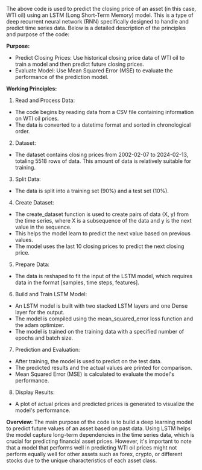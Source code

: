 The above code is used to predict the closing price of an asset (in this case, WTI oil) using an LSTM (Long Short-Term Memory) model. This is a type of deep recurrent neural network (RNN) specifically designed to handle and predict time series data. Below is a detailed description of the principles and purpose of the code:

**Purpose:**
- Predict Closing Prices: Use historical closing price data of WTI oil to train a model and then predict future closing prices.
- Evaluate Model: Use Mean Squared Error (MSE) to evaluate the performance of the prediction model.
  
**Working Principles:**
1. Read and Process Data:
- The code begins by reading data from a CSV file containing information on WTI oil prices.
- The data is converted to a datetime format and sorted in chronological order.

2. Dataset:
- The dataset contains closing prices from 2002-02-07 to 2024-02-13, totaling 5518 rows of data. This amount of data is relatively suitable for training.

3. Split Data:
- The data is split into a training set (90%) and a test set (10%).

4. Create Dataset:
- The create_dataset function is used to create pairs of data (X, y) from the time series, where X is a subsequence of the data and y is the next value in the sequence.
- This helps the model learn to predict the next value based on previous values.
- The model uses the last 10 closing prices to predict the next closing price.

5. Prepare Data:
- The data is reshaped to fit the input of the LSTM model, which requires data in the format [samples, time steps, features].

6. Build and Train LSTM Model:
- An LSTM model is built with two stacked LSTM layers and one Dense layer for the output.
- The model is compiled using the mean_squared_error loss function and the adam optimizer.
- The model is trained on the training data with a specified number of epochs and batch size.

7. Prediction and Evaluation:
- After training, the model is used to predict on the test data.
- The predicted results and the actual values are printed for comparison.
- Mean Squared Error (MSE) is calculated to evaluate the model's performance.

8. Display Results:
- A plot of actual prices and predicted prices is generated to visualize the model's performance.

**Overview:**
The main purpose of the code is to build a deep learning model to predict future values of an asset based on past data. Using LSTM helps the model capture long-term dependencies in the time series data, which is crucial for predicting financial asset prices. However, it's important to note that a model that performs well in predicting WTI oil prices might not perform equally well for other assets such as forex, crypto, or different stocks due to the unique characteristics of each asset class.
